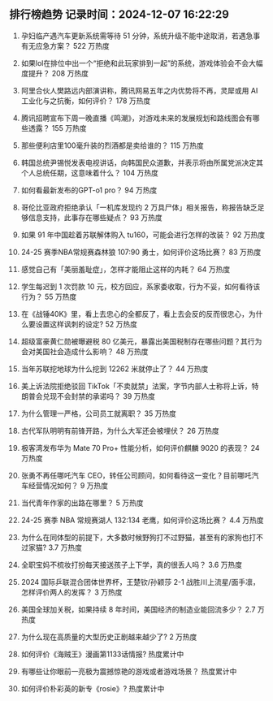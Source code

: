 
## 排行榜趋势 记录时间：2024-12-07 16:22:29
  
  1. 孕妇临产遇汽车更新系统需等待 51 分钟，系统升级不能中途取消，若遇急事有无应急方案？ 522 万热度
    
  2. 如果lol在排位中出一个“拒绝和此玩家排到一起”的系统，游戏体验会不会大幅度提升？ 208 万热度
    
  3. 阿里合伙人樊路远内部演讲称，腾讯网易五年之内优势将不再，灵犀或用 AI 工业化与之抗衡，如何评价？ 178 万热度
    
  4. 腾讯招聘宣布下周一晚直播《鸣潮》，对游戏未来的发展规划和路线图会有哪些透露？ 155 万热度
    
  5. 那些便利店里100毫升装的烈酒都是卖给谁的？ 115 万热度
    
  6. 韩国总统尹锡悦发表电视讲话，向韩国民众道歉，并表示将由所属党派决定其个人总统任期，这意味着什么？ 104 万热度
    
  7. 如何看最新发布的GPT-o1 pro？ 94 万热度
    
  8. 哥伦比亚政府拒绝承认「一机库发现约 2 万具尸体」相关报告，称报告缺乏足够信息支持，此事存在哪些疑点？ 93 万热度
    
  9. 如果 91 年中国趁着苏联解体购入 tu160，可能会进行怎样的改装？ 92 万热度
    
  10. 24-25 赛季NBA常规赛森林狼 107:90 勇士，如何评价这场比赛？ 83 万热度
    
  11. 感觉自己有「美丽羞耻症」，怎样才能阻止这样的内耗？ 64 万热度
    
  12. 学生每迟到 1 次罚款 10 元，校方回应，系家委收取，行为不妥，如何看待该行为？ 55 万热度
    
  13. 在《战锤40K》里，看上去忠心的全都反了，看上去会反的反而很忠心，为什么要设置这样讽刺的设定? 52 万热度
    
  14. 超级富豪黄仁勋被曝避税 80 亿美元，暴露出美国税制存在哪些问题？其行为会对美国社会造成什么影响？ 48 万热度
    
  15. 当年苏联挖地球为什么挖到 12262 米就停止了？ 44 万热度
    
  16. 美上诉法院拒绝驳回 TikTok「不卖就禁」法案，字节内部人士称将上诉，特朗普会兑现不会封禁的承诺吗？ 39 万热度
    
  17. 为什么管理一严格，公司员工就离职？ 35 万热度
    
  18. 古代军队明明有前锋开路，为什么大军还会被埋伏？ 26 万热度
    
  19. 极客湾发布华为 Mate 70 Pro+ 性能分析，如何评价麒麟 9020 的表现？ 24 万热度
    
  20. 张勇不再任哪吒汽车 CEO，转任公司顾问，如何看待这一变化？目前哪吒汽车经营情况如何？ 9 万热度
    
  21. 当代青年作家的出路在哪里？ 5 万热度
    
  22. 24-25 赛季 NBA 常规赛湖人 132:134 老鹰，如何评价这场比赛？ 4.4 万热度
    
  23. 为什么在同体型的前提下，大多数时候野狗打不过野猫，甚至有的家狗也打不过家猫? 3.7 万热度
    
  24. 全职宝妈不梳妆打扮每天接送孩子上下学，真的很丢人吗？ 3.6 万热度
    
  25. 2024 国际乒联混合团体世界杯，王楚钦/孙颖莎 2-1 战胜川上流星/面手凛，怎样评价两人的发挥？ 3 万热度
    
  26. 美国全球加关税，如果持续 8 年时间，美国经济的制造业能回流多少？ 2.7 万热度
    
  27. 为什么现在高质量的大型历史正剧越来越少了? 2 万热度
    
  28. 如何评价《海贼王》漫画第1133话情报? 热度累计中
    
  29. 有哪些让你眼前一亮极为震撼惊艳的游戏或者游戏场景？ 热度累计中
    
  30. 如何评价朴彩英的新专《rosie》? 热度累计中
    